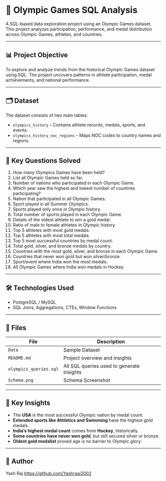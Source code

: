 # 🏅 Olympic Games SQL Analysis

A SQL-based data exploration project using an Olympic Games dataset. This project analyzes participation, performance, and medal distribution across Olympic Games, athletes, and countries.

---

## 📊 Project Objective

To explore and analyze trends from the historical Olympic Games dataset using SQL. The project uncovers patterns in athlete participation, medal achievements, and national performance.

---

## 🗂️ Dataset

The dataset consists of two main tables:

- `olympics_history` – Contains athlete records, medals, sports, and events.
- `olympics_history_noc_regions` – Maps NOC codes to country names and regions.

---

## 📌 Key Questions Solved

1. How many Olympics Games have been held?
2. List all Olympic Games held so far.
3. Number of nations who participated in each Olympic Game.
4. Which year saw the highest and lowest number of countries participating?
5. Nation that participated in all Olympic Games.
6. Sport played in all Summer Olympics.
7. Sports played only once in Olympic history.
8. Total number of sports played in each Olympic Game.
9. Details of the oldest athlete to win a gold medal.
10. Ratio of male to female athletes in Olympic history.
11. Top 5 athletes with most gold medals.
12. Top 5 athletes with most total medals.
13. Top 5 most successful countries by medal count.
14. Total gold, silver, and bronze medals by country.
15. Countries with the most gold, silver, and bronze in each Olympic Game.
16. Countries that never won gold but won silver/bronze.
17. Sport/event where India won the most medals.
18. All Olympic Games where India won medals in Hockey.

---

## 🛠️ Technologies Used

- PostgreSQL / MySQL
- SQL Joins, Aggregations, CTEs, Window Functions

---

## 📂 Files

| File | Description |
|------|-------------|
| `Data` | Sample Dataset |
| `README.md` | Project overview and insights |
| `olympics_queries.sql` | All SQL queries used to generate insights |
| `Schema.png` | Schema Screenshot |

---

## 🧠 Key Insights

- The **USA** is the most successful Olympic nation by medal count.
- **Extended sports like Athletics and Swimming** have the highest gold medals.
- **India’s highest medal count** comes from **Hockey**, historically.
- **Some countries have never won gold**, but still secured silver or bronze.
- **Oldest gold medalist** proved age is no barrier to Olympic glory.

---

## 📌 Author
Yash Raj
https://github.com/Yashraaj2002
